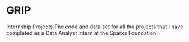 # GRIP
Internship Projects
The code and data set for all the projects that I have completed as a Data Analyst intern at the Sparks Foundation. 
